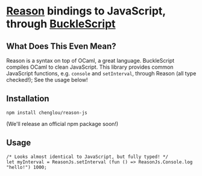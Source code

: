 # [Reason](http://facebook.github.io/reason/) bindings to JavaScript, through [BuckleScript](http://bloomberg.github.io/bucklescript/Manual.html)

## What Does This Even Mean?

Reason is a syntax on top of OCaml, a great language. BuckleScript compiles OCaml to clean JavaScript. This library provides common JavaScript functions, e.g. `console` and `setInterval`, through Reason (all type checked!); See the usage below!

## Installation

```
npm install chenglou/reason-js
```

(We'll release an official npm package soon!)

## Usage

```re
/* Looks almost identical to JavaScript, but fully typed! */
let myInterval = ReasonJs.setInterval (fun () => ReasonJs.Console.log "hello!") 1000;
```
